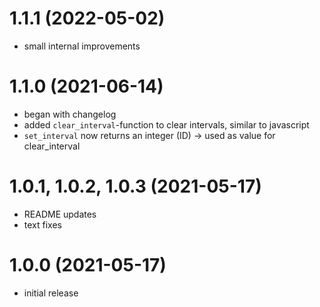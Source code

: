 # 1.1.1 (2022-05-02)
- small internal improvements

# 1.1.0 (2021-06-14)
- began with changelog
- added `clear_interval`-function to clear intervals, similar to javascript
- `set_interval` now returns an integer (ID) -> used as value for clear_interval

# 1.0.1, 1.0.2, 1.0.3 (2021-05-17)
- README updates
- text fixes

# 1.0.0 (2021-05-17)
- initial release
